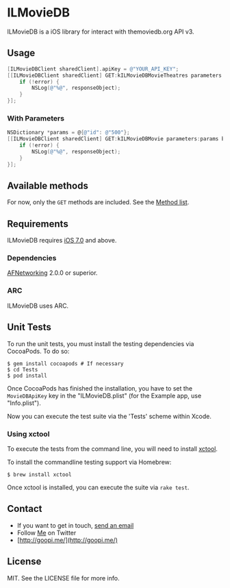 # ILMovieDB

ILMovieDB is a iOS library for interact with themoviedb.org API v3.

## Usage

```objective-c
[ILMovieDBClient sharedClient].apiKey = @"YOUR_API_KEY";
[[ILMovieDBClient sharedClient] GET:kILMovieDBMovieTheatres parameters:nil block:^(id responseObject, NSError *error) {
    if (!error) {
        NSLog(@"%@", responseObject);
    }
}];
```

### With Parameters

```objective-c
NSDictionary *params = @{@"id": @"500"};
[[ILMovieDBClient sharedClient] GET:kILMovieDBMovie parameters:params block:^(id responseObject, NSError *error) {
    if (!error) {
        NSLog(@"%@", responseObject);
    }
}];
```

## Available methods

For now, only the `GET` methods are included. See the [Method list](https://github.com/WatchApp/ILMovieDB/blob/master/ILMovieDB/ILMovieDBConstants.h).

## Requirements

ILMovieDB requires [iOS 7.0](https://developer.apple.com/library/ios/releasenotes/General/WhatsNewIniOS/Articles/iOS7.html) and above.

### Dependencies

[AFNetworking](https://github.com/AFNetworking/AFNetworking) 2.0.0 or superior.

### ARC

ILMovieDB uses ARC.

## Unit Tests

To run the unit tests, you must install the testing dependencies via CocoaPods. To do so:

    $ gem install cocoapods # If necessary
    $ cd Tests
    $ pod install

Once CocoaPods has finished the installation, you have to set the `MovieDBApiKey` key in the "ILMovieDB.plist" (for the Example app, use "Info.plist").

Now you can execute the test suite via the 'Tests' scheme within Xcode.

### Using xctool

To execute the tests from the command line, you will need to install [xctool](https://github.com/facebook/xctool).

To install the commandline testing support via Homebrew:

    $ brew install xctool

Once xctool is installed, you can execute the suite via `rake test`.

## Contact

- If you want to get in touch, [send an email](mailto:gustavo@irbislab.com)
- Follow [Me](https://twitter.com/leguizamongus) on Twitter
- [http://goopi.me/](http://goopi.me/)

## License

MIT. See the LICENSE file for more info.
